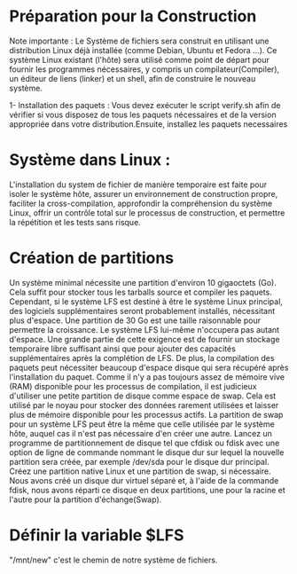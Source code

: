 # Préparation pour la Construction
  Note importante : Le Système de fichiers sera construit en utilisant une distribution Linux déjà installée (comme Debian, Ubuntu et Fedora ...). Ce système Linux existant (l'hôte) sera utilisé comme point de départ pour fournir les programmes nécessaires, y compris un compilateur(Compiler), un éditeur de liens (linker) et un shell, afin de construire le nouveau système.
    
1- Installation des paquets :
  Vous devez exécuter le script verify.sh  afin de vérifier si vous disposez de tous les paquets nécessaires et de la version appropriée dans votre distribution.Ensuite, installez les paquets necessaires

 # Système dans Linux :
  L'installation du system de fichier de manière temporaire est faite pour isoler le système hôte, assurer un environnement de construction propre, faciliter la cross-compilation, approfondir la compréhension du système Linux, offrir un contrôle total sur le processus de construction, et permettre la répétition et les tests sans risque.
# Création de partitions
  Un système minimal nécessite une partition d'environ 10 gigaoctets (Go). Cela suffit pour stocker tous les tarballs source et compiler les paquets. Cependant, si le système LFS est destiné à être le système Linux principal, des logiciels supplémentaires seront probablement installés, nécessitant plus d'espace. Une partition de 30 Go est une taille raisonnable pour permettre la croissance. Le système LFS lui-même n'occupera pas autant d'espace. Une grande partie de cette exigence est de fournir un stockage temporaire libre suffisant ainsi que pour ajouter des capacités supplémentaires après la complétion de LFS. De plus, la compilation des paquets peut nécessiter beaucoup d'espace disque qui sera récupéré après l'installation du paquet. Comme il n'y a pas toujours assez de mémoire vive (RAM) disponible pour les processus de compilation, il est judicieux d'utiliser une petite partition de disque comme espace de swap. Cela est utilisé par le noyau pour stocker des données rarement utilisées et laisser plus de mémoire disponible pour les processus actifs. La partition de swap pour un système LFS peut être la même que celle utilisée par le système hôte, auquel cas il n'est pas nécessaire d'en créer une autre. Lancez un programme de partitionnement de disque tel que cfdisk ou fdisk avec une option de ligne de commande nommant le disque dur sur lequel la nouvelle partition sera créée, par exemple /dev/sda pour le disque dur principal. Créez une partition native Linux et une partition de swap, si nécessaire.
    Nous avons créé un disque dur virtuel séparé et, à l'aide de la commande fdisk, nous avons réparti ce disque en deux partitions, une pour la racine et l'autre pour la partition d'échange(Swap).

# Définir la variable $LFS
  "/mnt/new" c'est le chemin de notre système de fichiers.
    
